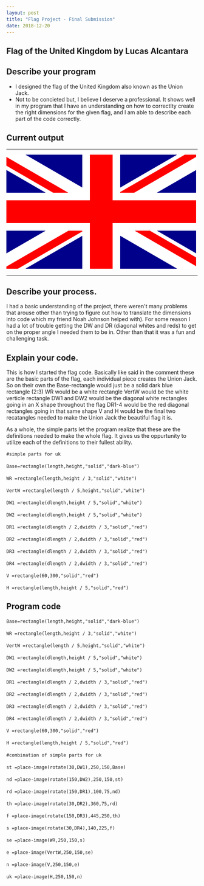 ```yaml
---
layout: post
title: "Flag Project - Final Submission"
date: 2018-12-20
---
```


## Flag of the United Kingdom by Lucas Alcantara

## Describe your program

-   I designed the flag of the United Kingdom also known as the Union Jack. 
-   Not to be concieted but, I believe I deserve a professional. It shows well in my program that I have an understanding on how to correctlty create the right dimensions for the given flag, and I am able to describe each part of the code correctly. 



## Current output


* * *
![fleg](/images/fleg.png) 
* * *

## Describe your process.


I had a basic understanding of the project, there weren't many problems that arouse other than trying to figure out how to translate the dimensions into code which my friend Noah Johnson helped with). For some reason I had a lot of trouble getting the DW and DR (diagonal whites and reds) to get on the proper angle I needed them to be in. Other than that it was a fun and challenging task.



## Explain your code.

This is how I started the flag code. Basically like said in the comment these are the basic parts of the flag, each individual piece creates the Union Jack. So on their own the Base-rectangle would just be a solid dark blue rectangle (2:3)
WR would be a white rectangle 
VertW would be the white verticle rectangle
DW1 and DW2 would be the diagonal white rectangles going in an X shape throughout the flag
DR1-4 would be the red diagonal rectangles going in that same shape
V and H would be the final two recatangles needed to make the Union Jack the beautiful flag it is.

As a whole, the simple parts let the program realize that these are the definitions needed to make the whole flag.
It gives us the oppurtunity to utilize each of the definitions to their fullest ability.


```
#simple parts for uk

Base=rectangle(length,height,"solid","dark-blue")

WR =rectangle(length,height / 3,"solid","white")

VertW =rectangle(length / 5,height,"solid","white")

DW1 =rectangle(dlength,height / 5,"solid","white")

DW2 =rectangle(dlength,height / 5,"solid","white")

DR1 =rectangle(dlength / 2,dwidth / 3,"solid","red")

DR2 =rectangle(dlength / 2,dwidth / 3,"solid","red")

DR3 =rectangle(dlength / 2,dwidth / 3,"solid","red")

DR4 =rectangle(dlength / 2,dwidth / 3,"solid","red")

V =rectangle(60,300,"solid","red")

H =rectangle(length,height / 5,"solid","red")
```



## Program code

```
Base=rectangle(length,height,"solid","dark-blue")

WR =rectangle(length,height / 3,"solid","white")

VertW =rectangle(length / 5,height,"solid","white")

DW1 =rectangle(dlength,height / 5,"solid","white")

DW2 =rectangle(dlength,height / 5,"solid","white")

DR1 =rectangle(dlength / 2,dwidth / 3,"solid","red")

DR2 =rectangle(dlength / 2,dwidth / 3,"solid","red")

DR3 =rectangle(dlength / 2,dwidth / 3,"solid","red")

DR4 =rectangle(dlength / 2,dwidth / 3,"solid","red")

V =rectangle(60,300,"solid","red")

H =rectangle(length,height / 5,"solid","red")

#combination of simple parts for uk

st =place-image(rotate(30,DW1),250,150,Base)

nd =place-image(rotate(150,DW2),250,150,st)

rd =place-image(rotate(150,DR1),100,75,nd)

th =place-image(rotate(30,DR2),360,75,rd)

f =place-image(rotate(150,DR3),445,250,th)

s =place-image(rotate(30,DR4),140,225,f)

se =place-image(WR,250,150,s)

e =place-image(VertW,250,150,se)

n =place-image(V,250,150,e)

uk =place-image(H,250,150,n)

```
